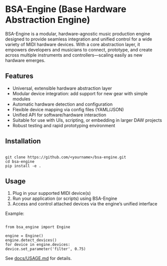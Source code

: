 # BSA-Engine (Base Hardware Abstraction Engine)

BSA-Engine is a modular, hardware-agnostic music production engine designed to provide seamless integration and unified control for a wide variety of MIDI hardware devices. With a core abstraction layer, it empowers developers and musicians to connect, prototype, and create across multiple instruments and controllers—scaling easily as new hardware emerges.

## Features

- Universal, extensible hardware abstraction layer
- Modular device integration: add support for new gear with simple modules
- Automatic hardware detection and configuration
- Flexible device mapping via config files (YAML/JSON)
- Unified API for software/hardware interaction
- Suitable for use with UIs, scripting, or embedding in larger DAW projects
- Robust testing and rapid prototyping environment

## Installation

```

git clone https://github.com/<yourname>/bsa-engine.git
cd bsa-engine
pip install -e .

```

## Usage

1. Plug in your supported MIDI device(s)
2. Run your application (or scripts) using BSA-Engine
3. Access and control attached devices via the engine’s unified interface

Example:

```

from bsa_engine import Engine

engine = Engine()
engine.detect_devices()
for device in engine.devices:
device.set_parameter('filter', 0.75)

```

See [docs/USAGE.md](docs/USAGE.md) for details.
